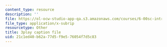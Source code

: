 ```yaml
---
content_type: resource
description: ''
file: https://ol-ocw-studio-app-qa.s3.amazonaws.com/courses/6-00sc-introduction-to-computer-science-and-programming-spring-2011/21c1ed40b62a77d5f9e576054f7d5c83_5gt2WDBl8-0.srt
file_type: application/x-subrip
resourcetype: Other
title: 3play caption file
uid: 21c1ed40-b62a-77d5-f9e5-76054f7d5c83
---
```

